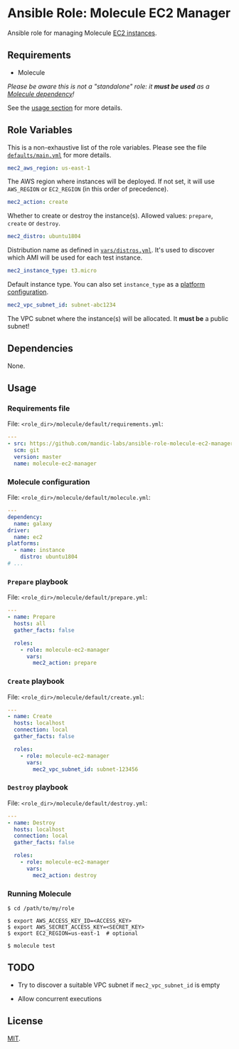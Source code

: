 # Ansible Role: Molecule EC2 Manager

Ansible role for managing Molecule [EC2 instances][molecule-ec2].

[molecule-ec2]: https://molecule.readthedocs.io/en/stable/configuration.html#ec2

## Requirements

- Molecule

_Please be aware this is not a "standalone" role: it **must be used** as a
[Molecule dependency][molecule-dependency]!_

See the [usage section](#usage) for more details.

[molecule-dependency]: https://molecule.readthedocs.io/en/stable/configuration.html#dependency

## Role Variables

This is a non-exhaustive list of the role variables. Please see the file [`defaults/main.yml`](defaults/main.yml)
for more details.

```yaml
mec2_aws_region: us-east-1
```

The AWS region where instances will be deployed. If not set, it will use `AWS_REGION`
or `EC2_REGION` (in this order of precedence).

```yaml
mec2_action: create
```

Whether to create or destroy the instance(s). Allowed values: `prepare`, `create` or `destroy`.

```yaml
mec2_distro: ubuntu1804
```

Distribution name as defined in [`vars/distros.yml`](vars/distros.yml). It's used
to discover which AMI will be used for each test instance.

```yaml
mec2_instance_type: t3.micro
```

Default instance type. You can also set `instance_type` as a [platform configuration](#molecule-configuration).

```yaml
mec2_vpc_subnet_id: subnet-abc1234
```

The VPC subnet where the instance(s) will be allocated. It **must be** a public subnet!

## Dependencies

None.

## Usage

### Requirements file

File: `<role_dir>/molecule/default/requirements.yml`:

```yaml
---
- src: https://github.com/mandic-labs/ansible-role-molecule-ec2-manager.git
  scm: git
  version: master
  name: molecule-ec2-manager
```

### Molecule configuration

File: `<role_dir>/molecule/default/molecule.yml`:

```yaml
---
dependency:
  name: galaxy
driver:
  name: ec2
platforms:
  - name: instance
    distro: ubuntu1804
# ...
```

### `Prepare` playbook

File: `<role_dir>/molecule/default/prepare.yml`:

```yaml
---
- name: Prepare
  hosts: all
  gather_facts: false

  roles:
    - role: molecule-ec2-manager
      vars:
        mec2_action: prepare
```

### `Create` playbook

File: `<role_dir>/molecule/default/create.yml`:

```yaml
---
- name: Create
  hosts: localhost
  connection: local
  gather_facts: false

  roles:
    - role: molecule-ec2-manager
      vars:
        mec2_vpc_subnet_id: subnet-123456
```

### `Destroy` playbook

File: `<role_dir>/molecule/default/destroy.yml`:

```yaml
---
- name: Destroy
  hosts: localhost
  connection: local
  gather_facts: false

  roles:
    - role: molecule-ec2-manager
      vars:
        mec2_action: destroy
```

### Running Molecule

```console
$ cd /path/to/my/role

$ export AWS_ACCESS_KEY_ID=<ACCESS_KEY>
$ export AWS_SECRET_ACCESS_KEY=<SECRET_KEY>
$ export EC2_REGION=us-east-1  # optional

$ molecule test
```

## TODO

- Try to discover a suitable VPC subnet if `mec2_vpc_subnet_id` is empty

- Allow concurrent executions

## License

[MIT](LICENSE).

